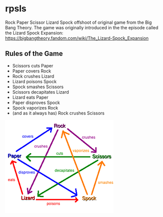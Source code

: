 # rpsls
Rock Paper Scissor Lizard Spock offshoot of original game from the Big Bang Theory.   The game was originally introduced in the the episode called the Lizard Spock Expansion: https://bigbangtheory.fandom.com/wiki/The_Lizard-Spock_Expansion

## Rules of the Game
* Scissors cuts Paper
* Paper covers Rock
* Rock crushes Lizard
* Lizard poisons Spock
* Spock smashes Scissors
* Scissors decapitates Lizard
* Lizard eats Paper
* Paper disproves Spock
* Spock vaporizes Rock
* (and as it always has) Rock crushes Scissors

![Image of RPSLS Rules](https://github.com/ibuilder/rpsls/blob/main/Rock_paper_scissors_lizard_spock.png)
